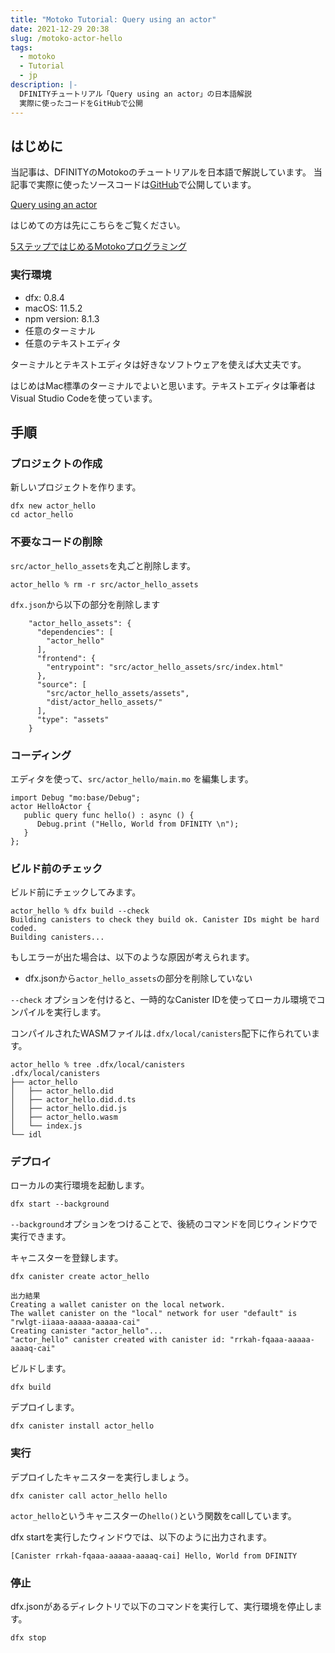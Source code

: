 ```yaml
---
title: "Motoko Tutorial: Query using an actor"
date: 2021-12-29 20:38
slug: /motoko-actor-hello
tags:
  - motoko
  - Tutorial
  - jp
description: |-
  DFINITYチュートリアル「Query using an actor」の日本語解説
  実際に使ったコードをGitHubで公開
---
```


## はじめに
当記事は、DFINITYのMotokoのチュートリアルを日本語で解説しています。
当記事で実際に使ったソースコードは[GitHub](https://github.com/smacon-dev/motoko-tutorial/tree/main/actor_hello)で公開しています。

[Query using an actor](https://smartcontracts.org/docs/developers-guide/tutorials/define-an-actor.html)

はじめての方は先にこちらをご覧ください。

[5ステップではじめるMotokoプログラミング](/hello-motoko)

### 実行環境
* dfx: 0.8.4
* macOS: 11.5.2
* npm version: 8.1.3
* 任意のターミナル
* 任意のテキストエディタ

ターミナルとテキストエディタは好きなソフトウェアを使えば大丈夫です。

はじめはMac標準のターミナルでよいと思います。テキストエディタは筆者はVisual Studio Codeを使っています。

## 手順
### プロジェクトの作成

新しいプロジェクトを作ります。

```
dfx new actor_hello
cd actor_hello
```

### 不要なコードの削除

`src/actor_hello_assets`を丸ごと削除します。
```
actor_hello % rm -r src/actor_hello_assets
```

`dfx.json`から以下の部分を削除します
```
    "actor_hello_assets": {
      "dependencies": [
        "actor_hello"
      ],
      "frontend": {
        "entrypoint": "src/actor_hello_assets/src/index.html"
      },
      "source": [
        "src/actor_hello_assets/assets",
        "dist/actor_hello_assets/"
      ],
      "type": "assets"
    }
```

### コーディング
エディタを使って、`src/actor_hello/main.mo` を編集します。

```
import Debug "mo:base/Debug";
actor HelloActor {
   public query func hello() : async () {
      Debug.print ("Hello, World from DFINITY \n");
   }
};
```

### ビルド前のチェック
ビルド前にチェックしてみます。
```
actor_hello % dfx build --check
Building canisters to check they build ok. Canister IDs might be hard coded.
Building canisters...
```

もしエラーが出た場合は、以下のような原因が考えられます。
* dfx.jsonから`actor_hello_assets`の部分を削除していない

`--check` オプションを付けると、一時的なCanister IDを使ってローカル環境でコンパイルを実行します。

コンパイルされたWASMファイルは`.dfx/local/canisters`配下に作られています。
```
actor_hello % tree .dfx/local/canisters
.dfx/local/canisters
├── actor_hello
│   ├── actor_hello.did
│   ├── actor_hello.did.d.ts
│   ├── actor_hello.did.js
│   ├── actor_hello.wasm
│   └── index.js
└── idl

```

### デプロイ

ローカルの実行環境を起動します。
```
dfx start --background
```
`--background`オプションをつけることで、後続のコマンドを同じウィンドウで実行できます。

キャニスターを登録します。
```
dfx canister create actor_hello
```
```
出力結果
Creating a wallet canister on the local network.
The wallet canister on the "local" network for user "default" is "rwlgt-iiaaa-aaaaa-aaaaa-cai"
Creating canister "actor_hello"...
"actor_hello" canister created with canister id: "rrkah-fqaaa-aaaaa-aaaaq-cai"
```
ビルドします。
```
dfx build
```
デプロイします。
```
dfx canister install actor_hello
```

### 実行
デプロイしたキャニスターを実行しましょう。
```
dfx canister call actor_hello hello
```
`actor_hello`というキャニスターの`hello()`という関数をcallしています。

dfx startを実行したウィンドウでは、以下のように出力されます。
```
[Canister rrkah-fqaaa-aaaaa-aaaaq-cai] Hello, World from DFINITY
```

### 停止
dfx.jsonがあるディレクトリで以下のコマンドを実行して、実行環境を停止します。
```
dfx stop
```